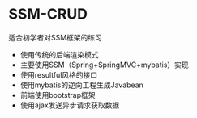 # SSM-CRUD
适合初学者对SSM框架的练习

* 使用传统的后端渲染模式
* 主要使用SSM（Spring+SpringMVC+mybatis）实现
* 使用resultful风格的接口
* 使用mybatis的逆向工程生成Javabean
* 前端使用bootstrap框架
* 使用ajax发送异步请求获取数据
